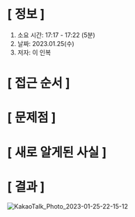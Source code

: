 # **[ 정보 ]**
1. 소요 시간: 17:17 - 17:22 (5분)
2. 날짜: 2023.01.25(수)
3. 저자: 이 인복

# **[ 접근 순서 ]**

# **[ 문제점 ]**

# **[ 새로 알게된 사실 ]**

# **[ 결과 ]**
![KakaoTalk_Photo_2023-01-25-22-15-12](https://user-images.githubusercontent.com/59809278/214573006-c0e905ce-dbf1-477a-af36-c3a634ad9d7d.png)

         

